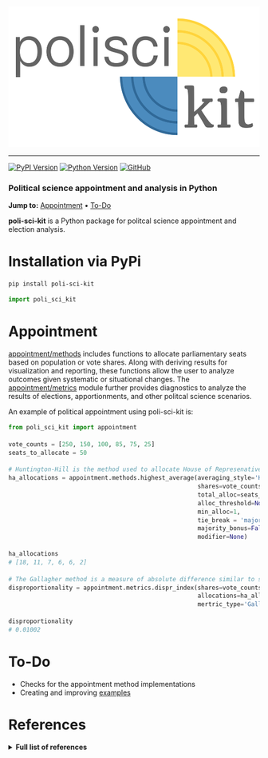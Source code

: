 <div align="center">
  <a href="https://github.com/andrewtavis/poli-sci-kit"><img src="https://raw.githubusercontent.com/andrewtavis/poli-sci-kit/master/resources/poli-sci-kit_logo_transparent.png" width="521" height="281"></a>
</div>

--------------------------------------

[![PyPI Version](https://badge.fury.io/py/poli-sci-kit.svg)](https://pypi.org/project/poli-sci-kit/)
[![Python Version](https://img.shields.io/badge/python-3.5%20%7C%203.6%20%7C%203.7-blue.svg)](https://pypi.org/project/poli-sci-kit/)
[![GitHub](https://img.shields.io/github/license/andrewtavis/poli-sci-kit.svg)](https://github.com/andrewtavis/poli-sci-kit/blob/master/LICENSE)

### Political science appointment and analysis in Python

**Jump to:** [Appointment](#appointment) • [To-Do](#to-do)

**poli-sci-kit** is a Python package for politcal science appointment and election analysis.

# Installation via PyPi
```bash
pip install poli-sci-kit
```

```python
import poli_sci_kit
```

# Appointment

[appointment/methods](https://github.com/andrewtavis/poli-sci-kit/blob/master/poli_sci_kit/appointment/methods.py) includes functions to allocate parliamentary seats based on population or vote shares. Along with deriving results for visualization and reporting, these functions allow the user to analyze outcomes given systematic or situational changes. The [appointment/metrics](https://github.com/andrewtavis/poli-sci-kit/blob/master/poli_sci_kit/appointment/metrics.py) module further provides diagnostics to analyze the results of elections, apportionments, and other politcal science scenarios.

An example of political appointment using poli-sci-kit is:

```python
from poli_sci_kit import appointment

vote_counts = [250, 150, 100, 85, 75, 25]
seats_to_allocate = 50

# Huntington-Hill is the method used to allocate House of Represenatives seats to US states
ha_allocations = appointment.methods.highest_average(averaging_style='Huntington-Hill',
                                                     shares=vote_counts, 
                                                     total_alloc=seats_to_allocate, 
                                                     alloc_threshold=None, 
                                                     min_alloc=1, 
                                                     tie_break = 'majority', 
                                                     majority_bonus=False, 
                                                     modifier=None)

ha_allocations
# [18, 11, 7, 6, 6, 2]

# The Gallagher method is a measure of absolute difference similar to summing square residuals
disproportionality = appointment.metrics.dispr_index(shares=vote_counts, 
                                                     allocations=ha_allocations, 
                                                     mertric_type='Gallagher')

disproportionality
# 0.01002
```

# To-Do

- Checks for the appointment method implementations
- Creating and improving [examples](https://github.com/andrewtavis/poli-sci-kit/tree/master/examples)

# References
<details><summary><strong>Full list of references<strong></summary>
<p>

- https://github.com/crflynn/voting
- https://blogs.reading.ac.uk/readingpolitics/2015/06/29/electoral-disproportionality-what-is-it-and-how-should-we-measure-it/
- Balinski, M. L., and Young, H. P. (1982). Fair Representation: Meeting the Ideal of One Man, One Vote. New Haven, London: Yale University Press.
- Karpov, A. (2008). "Measurement of disproportionality in proportional representation systems". Mathematical and Computer Modelling, Vol. 48, pp. 1421-1438. URL: https://www.sciencedirect.com/science/article/pii/S0895717708001933.
- Kohler, U., and Zeh, J. (2012). “Apportionment methods”. The Stata Journal, Vol. 12, No. 3, pp. 375–392. URL: https://journals.sagepub.com/doi/pdf/10.1177/1536867X1201200303.
- Taagepera, R., and Grofman, B. (2003). "Mapping the Indices of Seats-Votes Disproportionality and Inter-Election Volatility". Party Politics, Vol. 9, No. 6, pp. 659–677. URL: https://escholarship.org/content/qt0m9912ff/qt0m9912ff.pdf.

</p>
</details>